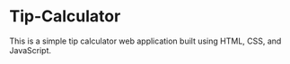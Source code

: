 # Tip-Calculator
This is a simple tip calculator web application built using HTML, CSS, and JavaScript. 
